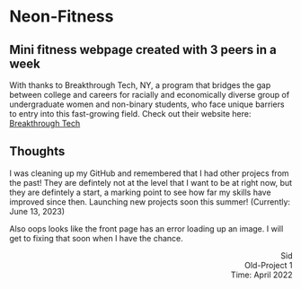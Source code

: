 # Neon-Fitness
## Mini fitness webpage created with 3 peers in a week

With thanks to Breakthrough Tech, NY, a program that bridges the gap between college and careers for racially and economically diverse group of undergraduate women and non-binary students, who face unique barriers to entry into this fast-growing field. Check out their website here: [Breakthrough Tech](https://www.breakthroughtech.org/)

## Thoughts
I was cleaning up my GitHub and remembered that I had other projecs from the past! They are defintely not at the level that I want to be at right now, but they are defintely a start, a marking point to see how far my skills have improved since then. Launching new projects soon this summer! (Currently: June 13, 2023)

Also oops looks like the front page has an error loading up an image. I will get to fixing that soon when I have the chance. 

<div dir="rtl">Sid</div>
<div dir="rtl">Old-Project 1</div>
<div dir="rtl">Time: April 2022</div>
